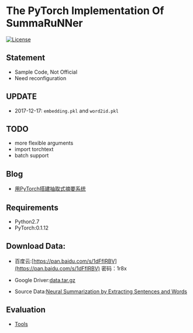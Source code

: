 # The PyTorch Implementation Of SummaRuNNer

[![License](https://img.shields.io/badge/license-MIT-000000.svg)](https://opensource.org/licenses/MIT)

## Statement

+ Sample Code, Not Official
+ Need reconfiguration

## UPDATE

+ 2017-12-17: `embedding.pkl` and `word2id.pkl`

## TODO

+ more flexible arguments
+ import torchtext
+ batch support

## Blog

+ [用PyTorch搭建抽取式摘要系统](http://mp.weixin.qq.com/s/9X77MPcQOQPwZaOVIVfo9Q)

## Requirements

+ Python2.7
+ PyTorch:0.1.12

## Download Data:  

+ 百度云:[https://pan.baidu.com/s/1dFfIRBV](https://pan.baidu.com/s/1dFfIRBV) 密码：1r8x

+ Google Driver:[data.tar.gz](https://drive.google.com/file/d/0BwPf3LsqxMV2eXhtQkV1QkJhN2c/view?usp=sharing)

+ Source Data:[Neural Summarization by Extracting Sentences and Words](https://docs.google.com/uc?id=0B0Obe9L1qtsnSXZEd0JCenIyejg&export=download)

## Evaluation

+ [Tools](https://github.com/hpzhao/nlp-metrics)
